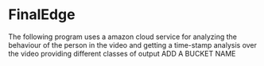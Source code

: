 # FinalEdge
The following program uses a  amazon cloud service for analyzing the behaviour of the person in the video and getting a time-stamp analysis over the video providing different classes of output
ADD A BUCKET NAME 
